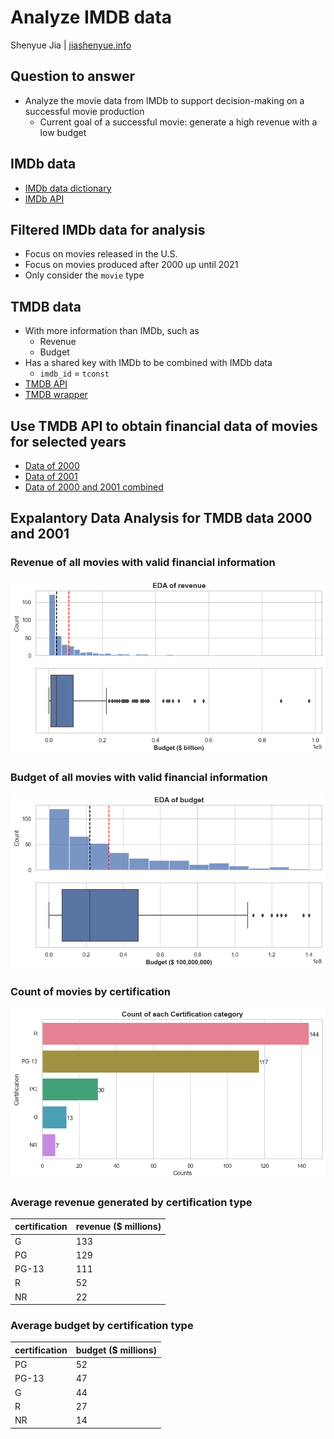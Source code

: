# Analyze IMDB data

Shenyue Jia | [jiashenyue.info](https://jiashenyue.info)

## Question to answer
- Analyze the movie data from IMDb to support decision-making on a successful movie production
  - Current goal of a successful movie: generate a high revenue with a low budget

## IMDb data
- [IMDb data dictionary](https://www.imdb.com/interfaces/)
- [IMDb API](https://developer.imdb.com/)

## Filtered IMDb data for analysis
- Focus on movies released in the U.S.
- Focus on movies produced after 2000 up until 2021
- Only consider the `movie` type

## TMDB data
- With more information than IMDb, such as
  - Revenue
  - Budget
- Has a shared key with IMDb to be combined with IMDb data
  - `imdb_id` = `tconst`
- [TMDB API](https://developers.themoviedb.org/3/getting-started/introduction)
- [TMDB wrapper](https://github.com/celiao/tmdbsimple)

## Use TMDB API to obtain financial data of movies for selected years
- [Data of 2000](https://github.com/jiashenyue/project3-imdb-data/blob/main/Data/final_tmdb_data_2000.csv.gz)
- [Data of 2001](https://github.com/jiashenyue/project3-imdb-data/blob/main/Data/final_tmdb_data_2001.csv.gz)
- [Data of 2000 and 2001 combined](https://github.com/jiashenyue/project3-imdb-data/blob/main/Data/tmdb_results_combined.csv.gz)

## Expalantory Data Analysis for TMDB data 2000 and 2001
### Revenue of all movies with valid financial information
![png](https://github.com/jiashenyue/project3-imdb-data/blob/main/PNG/revenue_combo_plot.png)
### Budget of all movies with valid financial information
![png](https://github.com/jiashenyue/project3-imdb-data/blob/main/PNG/budget_combo_plot.png)

### Count of movies by certification
![png](https://github.com/jiashenyue/project3-imdb-data/blob/main/PNG/certification_barplot.png)

### Average revenue generated by certification type

**certification** |	**revenue ($ millions)**
------------------|------------------
G	| 133
PG	| 129
PG-13	| 111
R	| 52
NR | 22

### Average budget by certification type

**certification** |	**budget ($ millions)**
------------------|------------------
PG | 52
PG-13	| 47
G |	44
R |	27
NR| 14
